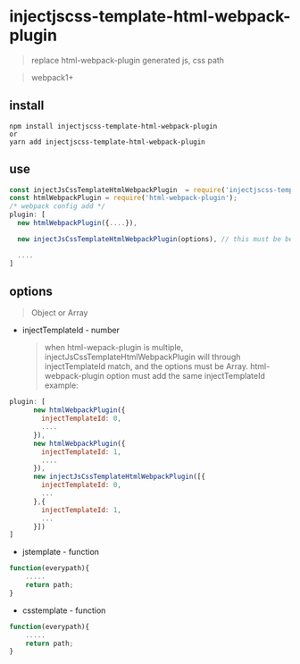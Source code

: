# injectjscss-template-html-webpack-plugin

> replace html-webpack-plugin generated js, css path

> webpack1+

## install

```sheel
npm install injectjscss-template-html-webpack-plugin
or
yarn add injectjscss-template-html-webpack-plugin
```

## use

```js
const injectJsCssTemplateHtmlWebpackPlugin  = require('injectjscss-template-html-webpack-plugin');
const htmlWebpackPlugin = require('html-webpack-plugin');
/* webpack config add */
plugin: [
  new htmlWebpackPlugin({....}),

  new injectJsCssTemplateHtmlWebpackPlugin(options), // this must be behind the html-webpack-plugin

  ....
]
```

## options

> Object or Array

-   injectTemplateId  - number
    > when html-wepack-plugin is multiple, injectJsCssTemplateHtmlWebpackPlugin will through injectTemplateId match, and the options must be Array.
    > html-webpack-plugin option must add the same injectTemplateId
    > example:
```js
plugin: [
      new htmlWebpackPlugin({
        injectTemplateId: 0,
        ....
      }),
      new htmlWebpackPlugin({
        injectTemplateId: 1,
        ....
      }),
      new injectJsCssTemplateHtmlWebpackPlugin([{
        injectTemplateId: 0,
        ...
      },{
        injectTemplateId: 1,
        ...
      }])
]
```

-   jstemplate   - function

```js
function(everypath){
    .....
    return path;
}
```

-   csstemplate   - function

```js
function(everypath){
    .....
    return path;
}
```
